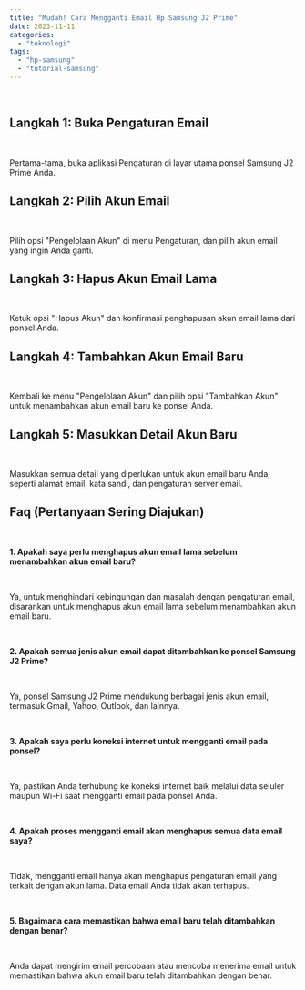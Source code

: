 ```yaml
---
title: "Mudah! Cara Mengganti Email Hp Samsung J2 Prime"
date: 2023-11-11
categories: 
  - "teknologi"
tags: 
  - "hp-samsung"
  - "tutorial-samsung"
---
```


 

## Langkah 1: Buka Pengaturan Email

 

Pertama-tama, buka aplikasi Pengaturan di layar utama ponsel Samsung J2 Prime Anda.

## Langkah 2: Pilih Akun Email

 

Pilih opsi "Pengelolaan Akun" di menu Pengaturan, dan pilih akun email yang ingin Anda ganti.

## Langkah 3: Hapus Akun Email Lama

 

Ketuk opsi "Hapus Akun" dan konfirmasi penghapusan akun email lama dari ponsel Anda.

## Langkah 4: Tambahkan Akun Email Baru

 

Kembali ke menu "Pengelolaan Akun" dan pilih opsi "Tambahkan Akun" untuk menambahkan akun email baru ke ponsel Anda.

## Langkah 5: Masukkan Detail Akun Baru

 

Masukkan semua detail yang diperlukan untuk akun email baru Anda, seperti alamat email, kata sandi, dan pengaturan server email.

## Faq (Pertanyaan Sering Diajukan)

 

**1\. Apakah saya perlu menghapus akun email lama sebelum menambahkan akun email baru?**

 

Ya, untuk menghindari kebingungan dan masalah dengan pengaturan email, disarankan untuk menghapus akun email lama sebelum menambahkan akun email baru.

 

**2\. Apakah semua jenis akun email dapat ditambahkan ke ponsel Samsung J2 Prime?**

 

Ya, ponsel Samsung J2 Prime mendukung berbagai jenis akun email, termasuk Gmail, Yahoo, Outlook, dan lainnya.

 

**3\. Apakah saya perlu koneksi internet untuk mengganti email pada ponsel?**

 

Ya, pastikan Anda terhubung ke koneksi internet baik melalui data seluler maupun Wi-Fi saat mengganti email pada ponsel Anda.

 

**4\. Apakah proses mengganti email akan menghapus semua data email saya?**

 

Tidak, mengganti email hanya akan menghapus pengaturan email yang terkait dengan akun lama. Data email Anda tidak akan terhapus.

 

**5\. Bagaimana cara memastikan bahwa email baru telah ditambahkan dengan benar?**

 

Anda dapat mengirim email percobaan atau mencoba menerima email untuk memastikan bahwa akun email baru telah ditambahkan dengan benar.
